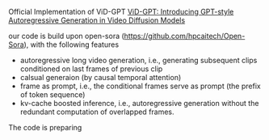 Official Implementation of ViD-GPT [ViD-GPT: Introducing GPT-style Autoregressive
Generation in Video Diffusion Models]()

our code is build upon open-sora (https://github.com/hpcaitech/Open-Sora), with the following features
 - autoregressive long video generation, i.e., generating subsequent clips conditioned on last frames of
previous clip
 - calsual generaion (by causal temporal attention)
 - frame as prompt, i.e., the conditional frames serve as prompt (the prefix of token sequence)
 - kv-cache boosted inference, i.e., autoregressive generation without the redundant computation of overlapped frames.

The code is preparing
